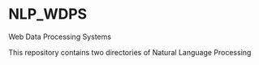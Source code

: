 # NLP_WDPS
Web Data Processing Systems 

This repository contains two directories of Natural Language Processing 
